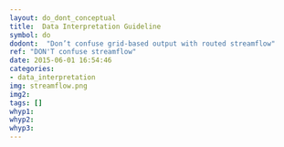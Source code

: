 ```yaml
---
layout: do_dont_conceptual
title:  Data Interpretation Guideline
symbol: do
dodont:  "Don’t confuse grid-based output with routed streamflow"
ref: "DON'T confuse streamflow"
date: 2015-06-01 16:54:46
categories:
- data_interpretation
img: streamflow.png
img2: 
tags: []
whyp1:
whyp2:
whyp3:
---
```

